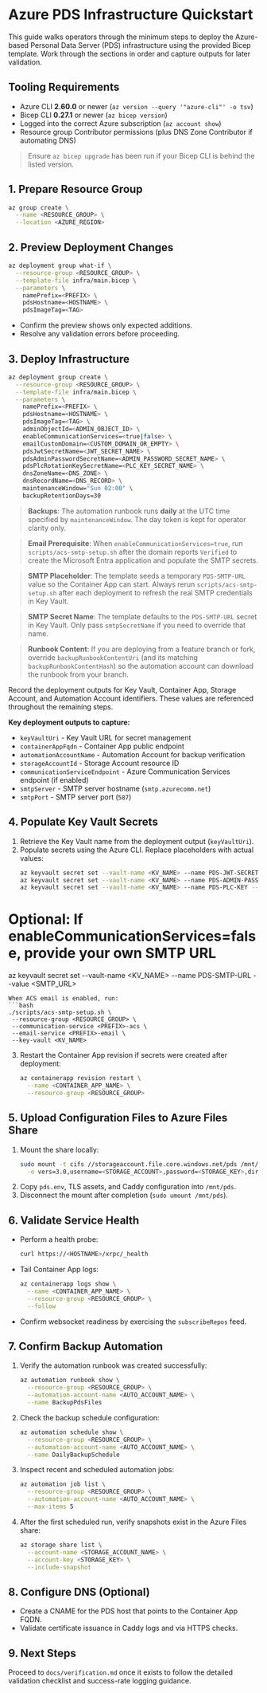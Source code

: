 # Azure PDS Infrastructure Quickstart

This guide walks operators through the minimum steps to deploy the Azure-based Personal Data Server (PDS) infrastructure using the provided Bicep template. Work through the sections in order and capture outputs for later validation.

## Tooling Requirements

- Azure CLI **2.60.0** or newer (`az version --query '"azure-cli"' -o tsv`)
- Bicep CLI **0.27.1** or newer (`az bicep version`)
- Logged into the correct Azure subscription (`az account show`)
- Resource group Contributor permissions (plus DNS Zone Contributor if automating DNS)

> Ensure `az bicep upgrade` has been run if your Bicep CLI is behind the listed version.

## 1. Prepare Resource Group

```bash
az group create \
  --name <RESOURCE_GROUP> \
  --location <AZURE_REGION>
```

## 2. Preview Deployment Changes

```bash
az deployment group what-if \
  --resource-group <RESOURCE_GROUP> \
  --template-file infra/main.bicep \
  --parameters \
    namePrefix=<PREFIX> \
    pdsHostname=<HOSTNAME> \
    pdsImageTag=<TAG>
```

- Confirm the preview shows only expected additions.
- Resolve any validation errors before proceeding.

## 3. Deploy Infrastructure

```bash
az deployment group create \
  --resource-group <RESOURCE_GROUP> \
  --template-file infra/main.bicep \
  --parameters \
    namePrefix=<PREFIX> \
    pdsHostname=<HOSTNAME> \
    pdsImageTag=<TAG> \
    adminObjectId=<ADMIN_OBJECT_ID> \
    enableCommunicationServices=<true|false> \
    emailCustomDomain=<CUSTOM_DOMAIN_OR_EMPTY> \
    pdsJwtSecretName=<JWT_SECRET_NAME> \
    pdsAdminPasswordSecretName=<ADMIN_PASSWORD_SECRET_NAME> \
    pdsPlcRotationKeySecretName=<PLC_KEY_SECRET_NAME> \
    dnsZoneName=<DNS_ZONE> \
    dnsRecordName=<DNS_RECORD> \
    maintenanceWindow="Sun 02:00" \
    backupRetentionDays=30
```

> **Backups**: The automation runbook runs **daily** at the UTC time specified by `maintenanceWindow`. The day token is kept for operator clarity only.

> **Email Prerequisite**: When `enableCommunicationServices=true`, run `scripts/acs-smtp-setup.sh` after the domain reports `Verified` to create the Microsoft Entra application and populate the SMTP secrets.

> **SMTP Placeholder**: The template seeds a temporary `PDS-SMTP-URL` value so the Container App can start. Always rerun `scripts/acs-smtp-setup.sh` after each deployment to refresh the real SMTP credentials in Key Vault.

> **SMTP Secret Name**: The template defaults to the `PDS-SMTP-URL` secret in Key Vault. Only pass `smtpSecretName` if you need to override that name.

> **Runbook Content**: If you are deploying from a feature branch or fork, override `backupRunbookContentUri` (and its matching `backupRunbookContentHash`) so the automation account can download the runbook from your branch.

Record the deployment outputs for Key Vault, Container App, Storage Account, and Automation Account identifiers. These values are referenced throughout the remaining steps.

**Key deployment outputs to capture:**
- `keyVaultUri` - Key Vault URL for secret management
- `containerAppFqdn` - Container App public endpoint
- `automationAccountName` - Automation Account for backup verification
- `storageAccountId` - Storage Account resource ID
- `communicationServiceEndpoint` - Azure Communication Services endpoint (if enabled)
- `smtpServer` - SMTP server hostname (`smtp.azurecomm.net`)
- `smtpPort` - SMTP server port (`587`)

## 4. Populate Key Vault Secrets

1. Retrieve the Key Vault name from the deployment output (`keyVaultUri`).
2. Populate secrets using the Azure CLI. Replace placeholders with actual values:
   ```bash
   az keyvault secret set --vault-name <KV_NAME> --name PDS-JWT-SECRET --value <JWT_SECRET>
   az keyvault secret set --vault-name <KV_NAME> --name PDS-ADMIN-PASSWORD --value <PASSWORD>
   az keyvault secret set --vault-name <KV_NAME> --name PDS-PLC-KEY --value <HEX_VALUE>
  # Optional: If enableCommunicationServices=false, provide your own SMTP URL
  az keyvault secret set --vault-name <KV_NAME> --name PDS-SMTP-URL --value <SMTP_URL>
   ```
  When ACS email is enabled, run:
  ```bash
  ./scripts/acs-smtp-setup.sh \
    --resource-group <RESOURCE_GROUP> \
    --communication-service <PREFIX>-acs \
    --email-service <PREFIX>-email \
    --key-vault <KV_NAME>
  ```

3. Restart the Container App revision if secrets were created after deployment:
   ```bash
   az containerapp revision restart \
     --name <CONTAINER_APP_NAME> \
     --resource-group <RESOURCE_GROUP>
   ```

## 5. Upload Configuration Files to Azure Files Share

1. Mount the share locally:
   ```bash
   sudo mount -t cifs //storageaccount.file.core.windows.net/pds /mnt/pds \
     -o vers=3.0,username=<STORAGE_ACCOUNT>,password=<STORAGE_KEY>,dir_mode=0770,file_mode=0660,serverino
   ```
2. Copy `pds.env`, TLS assets, and Caddy configuration into `/mnt/pds`.
3. Disconnect the mount after completion (`sudo umount /mnt/pds`).

## 6. Validate Service Health

- Perform a health probe:
  ```bash
  curl https://<HOSTNAME>/xrpc/_health
  ```
- Tail Container App logs:
  ```bash
  az containerapp logs show \
    --name <CONTAINER_APP_NAME> \
    --resource-group <RESOURCE_GROUP> \
    --follow
  ```
- Confirm websocket readiness by exercising the `subscribeRepos` feed.

## 7. Confirm Backup Automation

1. Verify the automation runbook was created successfully:
   ```bash
   az automation runbook show \
     --resource-group <RESOURCE_GROUP> \
     --automation-account-name <AUTO_ACCOUNT_NAME> \
     --name BackupPdsFiles
   ```

2. Check the backup schedule configuration:
   ```bash
   az automation schedule show \
     --resource-group <RESOURCE_GROUP> \
     --automation-account-name <AUTO_ACCOUNT_NAME> \
     --name DailyBackupSchedule
   ```

3. Inspect recent and scheduled automation jobs:
   ```bash
   az automation job list \
     --resource-group <RESOURCE_GROUP> \
     --automation-account-name <AUTO_ACCOUNT_NAME> \
     --max-items 5
   ```

4. After the first scheduled run, verify snapshots exist in the Azure Files share:
   ```bash
   az storage share list \
     --account-name <STORAGE_ACCOUNT_NAME> \
     --account-key <STORAGE_KEY> \
     --include-snapshot
   ```

## 8. Configure DNS (Optional)

- Create a CNAME for the PDS host that points to the Container App FQDN.
- Validate certificate issuance in Caddy logs and via HTTPS checks.

## 9. Next Steps

Proceed to `docs/verification.md` once it exists to follow the detailed validation checklist and success-rate logging guidance.

